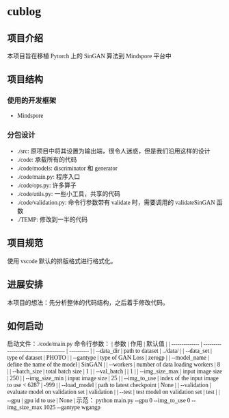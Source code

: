 <font face="Consolas">

# <font face="Cambria Math">cublog</font>

## 项目介绍

本项目旨在移植 Pytorch 上的 SinGAN 算法到 Mindspore 平台中

## 项目结构

### 使用的开发框架

- Mindspore

### 分包设计

- ./src: 原项目中将其设置为输出端，很令人迷惑，但是我们沿用这样的设计
- ./code: 承载所有的代码
- ./code/models: discriminator 和 generator
- ./code/main.py: 程序入口
- ./code/ops.py: 许多算子
- ./code/utils.py: 一些小工具，共享的代码
- ./code/validation.py: 命令行参数带有 validate 时，需要调用的 validateSinGAN 函数
- ./TEMP: 修改到一半的代码

## 项目规范

使用 vscode 默认的排版格式进行格式化。

## 进展安排

本项目的想法：先分析整体的代码结构，之后着手修改代码。

## 如何启动

启动文件：./code/main.py
命令行参数：
| 参数           | 作用                                   | 默认值     |
| -------------- | -------------------------------------- | ---------- |
| --data_dir     | path to dataset                        | ../data/   |
| --data_set     | type of dataset                        | PHOTO      |
| --gantype      | type of GAN Loss                       | zerogp     |
| --model_name   | define the name of the model           | SinGAN     |
| --workers      | number of data loading workers         | 8          |
| --batch_size   | total batch size                       | 1          |
| --val_batch    |                                        | 1          |
| --img_size_max | input image size                       | 250        |
| --img_size_min | input image size                       | 25         |
| --img_to_use   | index of the input image to use < 6287 | -999       |
| --load_model   | path to latest checkpoint              | None       |
| --validation   | evaluate model on validation set       | validation |
| --test         | test model on validation set           | test       |
| --gpu          | gpu id to use                          | None       |
示范：
python main.py --gpu 0 --img_to_use 0 --img_size_max 1025 --gantype wgangp